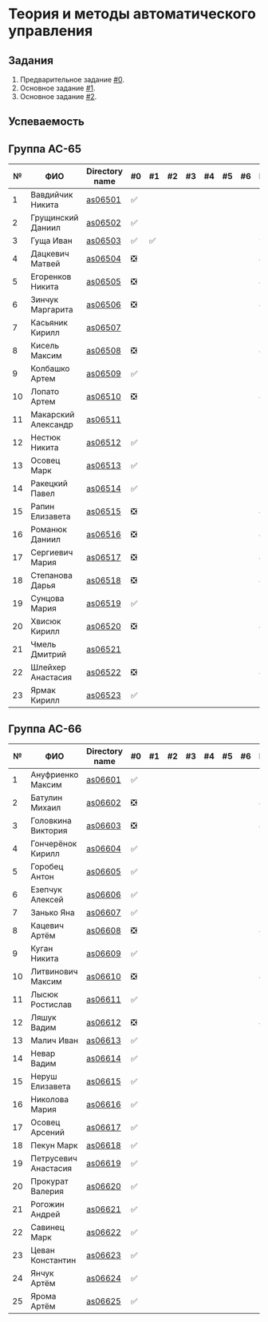 # Теория и методы автоматического управления

## Задания

1. Предварительное задание [#0](./tasks/task_00/readme.md).
2. Основное задание [#1](./tasks/task_01/readme.md).
3. Основное задание [#2](./tasks/task_02/readme.md).

## Успеваемость

## Группа AC-65
| №  | ФИО                               | Directory name              | #0 | #1 | #2 | #3 | #4 | #5 | #6 | Рейтинг |
|----|-----------------------------------|-----------------------------|----|----|----|----|----|----|----|---------|
| 1  | Вавдийчик Никита                  |[as06501](./trunk/as06501/)  | ✅ |    |    |    |    |    |    |7         |
| 2  | Грущинский Даниил                 |[as06502](./trunk/as06502/)  | ✅ |    |    |    |    |    |    |7         |
| 3  | Гуща Иван                         |[as06503](./trunk/as06503/)  | ✅ | ✅ |    |    |    |    |    |9         |
| 4  | Дацкевич Матвей                   |[as06504](./trunk/as06504/)  | ❎ |    |    |    |    |    |    |4        |
| 5  | Егоренков Никита                  |[as06505](./trunk/as06505/)  | ❎ |    |    |    |    |    |    |4        |
| 6  | Зинчук Маргарита                  |[as06506](./trunk/as06506/)  | ❎ |    |    |    |    |    |    |4        |
| 7  | Касьяник Кирилл                   |[as06507](./trunk/as06507/)  |    |    |    |    |    |    |    |2        |
| 8  | Кисель Максим                     |[as06508](./trunk/as06508/)  | ❎ |    |    |    |    |    |    |4        |
| 9  | Колбашко Артем                    |[as06509](./trunk/as06509/)  | ✅ |    |    |    |    |    |    |7         |
| 10 | Лопато Артем                      |[as06510](./trunk/as06510/)  | ❎ |    |    |    |    |    |    |4        |
| 11 | Макарский Александр               |[as06511](./trunk/as06511/)  |    |    |    |    |    |    |    |2        |
| 12 | Нестюк Никита                     |[as06512](./trunk/as06512/)  | ✅ |    |    |    |    |    |    |7         |
| 13 | Осовец Марк                       |[as06513](./trunk/as06513/)  | ✅ |    |    |    |    |    |    |7         |
| 14 | Ракецкий Павел                    |[as06514](./trunk/as06514/)  | ✅ |    |    |    |    |    |    |7         |
| 15 | Рапин Елизавета                   |[as06515](./trunk/as06515/)  | ❎ |    |    |    |    |    |    |4        |
| 16 | Романюк Даниил                    |[as06516](./trunk/as06516/)  | ❎ |    |    |    |    |    |    |4        |
| 17 | Сергиевич Мария                   |[as06517](./trunk/as06517/)  | ❎ |    |    |    |    |    |    |4        |
| 18 | Степанова Дарья                   |[as06518](./trunk/as06518/)  | ❎ |    |    |    |    |    |    |4        |
| 19 | Сунцова Мария                     |[as06519](./trunk/as06519/)  | ✅ |    |    |    |    |    |    |7         |
| 20 | Хвисюк Кирилл                     |[as06520](./trunk/as06520/)  | ❎ |    |    |    |    |    |    |4        |
| 21 | Чмель Дмитрий                     |[as06521](./trunk/as06521/)  |    |    |    |    |    |    |    |2        |
| 22 | Шлейхер Анастасия                 |[as06522](./trunk/as06522/)  | ❎ |    |    |    |    |    |    |4        |
| 23 | Ярмак Кирилл                      |[as06523](./trunk/as06523/)  | ✅ |    |    |    |    |    |    |7         |

## Группа AC-66

| №  | ФИО                               | Directory name              | #0 | #1 | #2 | #3 | #4 | #5 | #6 | Рейтинг |
|----|-----------------------------------|-----------------------------|----|----|----|----|----|----|----|---------|
| 1  | Ануфриенко Максим                 |[as06601](./trunk/as06601/)  | ✅ |    |    |    |    |    |    |7         |
| 2  | Батулин Михаил                    |[as06602](./trunk/as06602/)  | ❎ |    |    |    |    |    |    |4        |
| 3  | Головкина Виктория                |[as06603](./trunk/as06603/)  | ❎ |    |    |    |    |    |    |4        |
| 4  | Гончерёнок Кирилл                 |[as06604](./trunk/as06604/)  | ✅ |    |    |    |    |    |    |7         |
| 5  | Горобец Антон                     |[as06605](./trunk/as06605/)  | ✅ |    |    |    |    |    |    |7         |
| 6  | Езепчук Алексей                   |[as06606](./trunk/as06606/)  | ✅ |    |    |    |    |    |    |7         |
| 7  | Занько Яна                        |[as06607](./trunk/as06607/)  | ✅ |    |    |    |    |    |    |7         |
| 8  | Кацевич Артём                     |[as06608](./trunk/as06608/)  | ❎ |    |    |    |    |    |    |4        |
| 9  | Куган Никита                      |[as06609](./trunk/as06609/)  | ✅ |    |    |    |    |    |    |7         |
| 10 | Литвинович Максим                 |[as06610](./trunk/as06610/)  | ❎ |    |    |    |    |    |    |4        |
| 11 | Лысюк Ростислав                   |[as06611](./trunk/as06611/)  | ✅ |    |    |    |    |    |    |7         |
| 12 | Ляшук Вадим                       |[as06612](./trunk/as06612/)  | ❎ |    |    |    |    |    |    |4        |
| 13 | Малич Иван                        |[as06613](./trunk/as06613/)  | ✅ |    |    |    |    |    |    |7         |
| 14 | Невар Вадим                       |[as06614](./trunk/as06614/)  | ✅ |    |    |    |    |    |    |7         |
| 15 | Неруш Елизавета                   |[as06615](./trunk/as06615/)  | ✅ |    |    |    |    |    |    |7         |
| 16 | Николова Мария                    |[as06616](./trunk/as06616/)  | ✅ |    |    |    |    |    |    |7         |
| 17 | Осовец Арсений                    |[as06617](./trunk/as06617/)  | ✅ |    |    |    |    |    |    |7         |
| 18 | Пекун Марк                        |[as06618](./trunk/as06618/)  | ✅ |    |    |    |    |    |    |7         |
| 19 | Петрусевич Анастасия              |[as06619](./trunk/as06619/)  | ✅ |    |    |    |    |    |    |7         |
| 20 | Прокурат Валерия                  |[as06620](./trunk/as06620/)  | ✅ |    |    |    |    |    |    |7         |
| 21 | Рогожин Андрей                    |[as06621](./trunk/as06621/)  | ✅ |    |    |    |    |    |    |7         |
| 22 | Савинец Марк                      |[as06622](./trunk/as06622/)  | ✅ |    |    |    |    |    |    |7         |
| 23 | Цеван Константин                  |[as06623](./trunk/as06623/)  | ✅ |    |    |    |    |    |    |7         |
| 24 | Янчук Артём                       |[as06624](./trunk/as06624/)  | ✅ |    |    |    |    |    |    |7         |
| 25 | Ярома Артём                       |[as06625](./trunk/as06625/)  | ✅ |    |    |    |    |    |    |7         |
